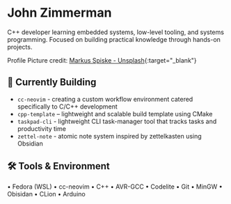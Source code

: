 # John Zimmerman

C++ developer learning embedded systems, low-level tooling, and systems programming. Focused on building practical knowledge through hands-on projects.

Profile Picture credit: [Markus Spiske - Unsplash](https://unsplash.com/@markusspiske){:target="_blank"}


## 🔧 Currently Building

* `cc-neovim` - creating a custom workflow environment catered specifically to C/C++ development
* `cpp-template` – lightweight and scalable build template using CMake
* `taskpad-cli` - lightweight CLI task-manager tool that tracks tasks and productivity time
* `zettel-note` - atomic note system inspired by zettelkasten using Obsidian


## 🛠️ Tools & Environment

 • Fedora (WSL) • cc-neovim • C++ • AVR-GCC • Codelite • Git • MinGW • Obisidan  • CLion • Arduino
